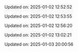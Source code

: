 
Updated on: 2025-01-02 12:52:52

Updated on: 2025-01-02 12:53:55

Updated on: 2025-01-02 12:56:20

Updated on: 2025-01-02 13:02:21

Updated on: 2025-01-03 20:00:56
